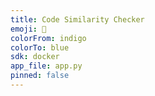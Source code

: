 ```yaml
---
title: Code Similarity Checker
emoji: 🧠
colorFrom: indigo
colorTo: blue
sdk: docker
app_file: app.py
pinned: false
---
```


